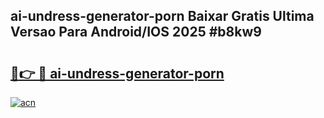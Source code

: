 ## ai-undress-generator-porn Baixar Gratis Ultima Versao Para Android/IOS 2025 #b8kw9

# <h2><a href="https://ainizakaria.my?title=ai-undress-generator-porn&ref=20M">🔗👉 🔴 ai-undress-generator-porn</a></h2>

[![acn](https://github.com/user-attachments/assets/0f9c940e-d8b0-45ae-aac7-cd30a18b3e1c)](https://ainizakaria.my?title=ai-undress-generator-porn&ref=20M)


